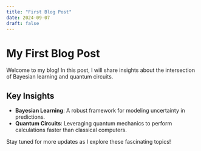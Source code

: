 ```yaml
---
title: "First Blog Post"
date: 2024-09-07
draft: false
---
```

 
# My First Blog Post

Welcome to my blog! In this post, I will share insights about the intersection of Bayesian learning and quantum circuits.

## Key Insights

- **Bayesian Learning**: A robust framework for modeling uncertainty in predictions.
- **Quantum Circuits**: Leveraging quantum mechanics to perform calculations faster than classical computers.

Stay tuned for more updates as I explore these fascinating topics!
